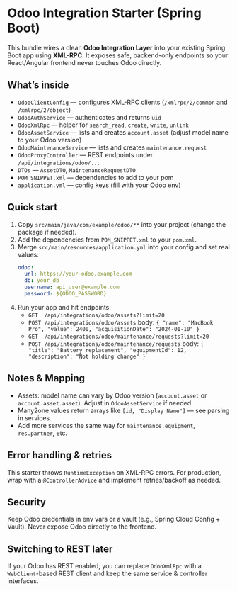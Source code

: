 # Odoo Integration Starter (Spring Boot)

This bundle wires a clean **Odoo Integration Layer** into your existing Spring Boot app using **XML-RPC**.
It exposes safe, backend-only endpoints so your React/Angular frontend never touches Odoo directly.

## What’s inside
- `OdooClientConfig` — configures XML-RPC clients (`/xmlrpc/2/common` and `/xmlrpc/2/object`)
- `OdooAuthService` — authenticates and returns `uid`
- `OdooXmlRpc` — helper for `search_read`, `create`, `write`, `unlink`
- `OdooAssetService` — lists and creates `account.asset` (adjust model name to your Odoo version)
- `OdooMaintenanceService` — lists and creates `maintenance.request`
- `OdooProxyController` — REST endpoints under `/api/integrations/odoo/...`
- `DTOs` — `AssetDTO`, `MaintenanceRequestDTO`
- `POM_SNIPPET.xml` — dependencies to add to your pom
- `application.yml` — config keys (fill with your Odoo env)

## Quick start
1. Copy `src/main/java/com/example/odoo/**` into your project (change the package if needed).
2. Add the dependencies from `POM_SNIPPET.xml` to your `pom.xml`.
3. Merge `src/main/resources/application.yml` into your config and set real values:
   ```yaml
   odoo:
     url: https://your-odoo.example.com
     db: your_db
     username: api_user@example.com
     password: ${ODOO_PASSWORD}
   ```
4. Run your app and hit endpoints:
   - `GET  /api/integrations/odoo/assets?limit=20`
   - `POST /api/integrations/odoo/assets` body: `{ "name": "MacBook Pro", "value": 2400, "acquisitionDate": "2024-01-10" }`
   - `GET  /api/integrations/odoo/maintenance/requests?limit=20`
   - `POST /api/integrations/odoo/maintenance/requests` body: `{ "title": "Battery replacement", "equipmentId": 12, "description": "Not holding charge" }`

## Notes & Mapping
- Assets: model name can vary by Odoo version (`account.asset` or `account.asset.asset`). Adjust in `OdooAssetService` if needed.
- Many2one values return arrays like `[id, "Display Name"]` — see parsing in services.
- Add more services the same way for `maintenance.equipment`, `res.partner`, etc.

## Error handling & retries
This starter throws `RuntimeException` on XML-RPC errors. For production, wrap with a `@ControllerAdvice` and implement retries/backoff as needed.

## Security
Keep Odoo credentials in env vars or a vault (e.g., Spring Cloud Config + Vault). Never expose Odoo directly to the frontend.

## Switching to REST later
If your Odoo has REST enabled, you can replace `OdooXmlRpc` with a `WebClient`-based REST client and keep the same service & controller interfaces.
